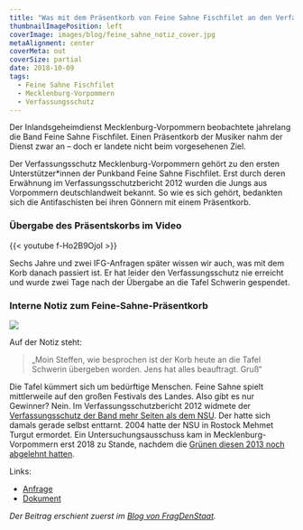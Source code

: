 ```yaml
---
title: "Was mit dem Präsentkorb von Feine Sahne Fischfilet an den Verfassungsschutz geschah"
thumbnailImagePosition: left
coverImage: images/blog/feine_sahne_notiz_cover.jpg
metaAlignment: center
coverMeta: out
coverSize: partial
date: 2018-10-09
tags:
  - Feine Sahne Fischfilet
  - Mecklenburg-Vorpommern
  - Verfassungsschutz
---
```


Der Inlandsgeheimdienst Mecklenburg-Vorpommern beobachtete jahrelang die Band Feine Sahne Fischfilet. Einen Präsentkorb der Musiker nahm der Dienst zwar an – doch er landete nicht beim vorgesehenen Ziel.

<!--more-->

Der Verfassungsschutz Mecklenburg-Vorpommern gehört zu den ersten Unterstützer\*innen der Punkband Feine Sahne Fischfilet. Erst durch deren Erwähnung im Verfassungsschutzbericht 2012 wurden die Jungs aus Vorpommern deutschlandweit bekannt. So wie es sich gehört, bedankten sich die Antifaschisten bei ihren Gönnern mit einem Präsentkorb.

### Übergabe des Präsentskorbs im Video

{{< youtube f-Ho2B9OjoI >}}

Sechs Jahre und zwei IFG-Anfragen später wissen wir auch, was mit dem Korb danach passiert ist. Er hat leider den Verfassungsschutz nie erreicht und wurde zwei Tage nach der Übergabe an die Tafel Schwerin gespendet.

### Interne Notiz zum Feine-Sahne-Präsentkorb

![](/images/blog/feine_sahne_notiz.jpg)

Auf der Notiz steht:

> „Moin Steffen, wie besprochen ist der Korb heute an die Tafel Schwerin übergeben worden. Jens hat alles beauftragt. Gruß“

Die Tafel kümmert sich um bedürftige Menschen. Feine Sahne spielt mittlerweile auf den großen Festivals des Landes. Also gibt es nur Gewinner? Nein. Im Verfassungsschutzbericht 2012 widmete der [Verfassungsschutz der Band mehr Seiten als dem NSU](http://www.spiegel.de/panorama/feine-sahne-fischfilet-im-verfassungsschutzbericht-mecklenburg-vorpommern-a-864974.html). Der hatte sich damals gerade selbst enttarnt. 2004 hatte der NSU in Rostock Mehmet Turgut ermordet. Ein Untersuchungsausschuss kam in Mecklenburg-Vorpommern erst 2018 zu Stande, nachdem die [Grünen diesen 2013 noch abgelehnt hatten](https://www.nsu-watch.info/2017/08/der-nsu-in-mecklenburg-vorpommern-kaum-interesse-an-aufklaerung/).

Links:

- [Anfrage](https://fragdenstaat.de/anfrage/unterlagen-zum-prasentkorb-von-feine-sahne-fischfilet-1/)
- [Dokument](https://fragdenstaat.de/dokumente/47)

_Der Beitrag erschient zuerst im [Blog von FragDenStaat](https://fragdenstaat.de/blog/2018/10/09/feine-sahne-fischfilet-praesentkorb-verfassungsschutz-mecklenburg-vorpommern/)._
